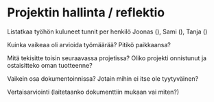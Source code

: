 Projektin hallinta / reflektio
==============

Listatkaa työhön kuluneet tunnit per henkilö
Joonas (), Sami (), Tanja ()

Kuinka vaikeaa oli arvioida työmäärää? Pitikö paikkaansa?

Mitä tekisitte toisin seuraavassa projetissa? Oliko projekti onnistunut ja ostaisitteko oman tuotteenne?

Vaikein osa dokumentoinnissa? Jotain mihin ei itse ole tyytyväinen?

Vertaisarviointi (laitetaanko dokumenttiin mukaan vai miten?)
